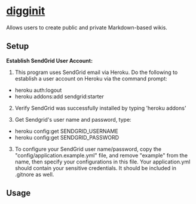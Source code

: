 # [digginit](http://digginit.herokuapp.com)

Allows users to create public and private Markdown-based wikis.

Setup
-----

<b>Establish SendGrid User Account:</b>

1. This program uses SendGrid email via Heroku. Do the following to establish a user account on Heroku via the command prompt:
  - heroku auth:logout
  - heroku addons:add sendgrid:starter

2. Verify SendGrid was successfully installed by typing 'heroku addons'

3. Get Sendgrid's user name and password, type:
  - heroku config:get SENDGRID_USERNAME
  - heroku config:get SENDGRID_PASSWORD

3. To configure your SendGrid user name/password, copy the "config/application.example.yml" file, and remove "example" from the name, then specify your configurations in this file. Your application.yml should contain your sensitive credentials. It should be included in .gitnore as well.


Usage
-----

